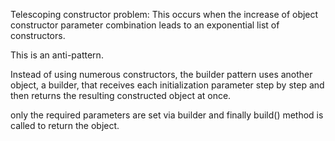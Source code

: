 Telescoping constructor problem:
This occurs when the increase of object constructor parameter combination 
leads to an exponential list of constructors.

This is an anti-pattern.

Instead of using numerous constructors, 
the builder pattern uses another object, a builder, 
that receives each initialization parameter step by step 
and then returns the resulting constructed object at once.

only the required parameters are set via builder
and finally build() method is called to return the object.

